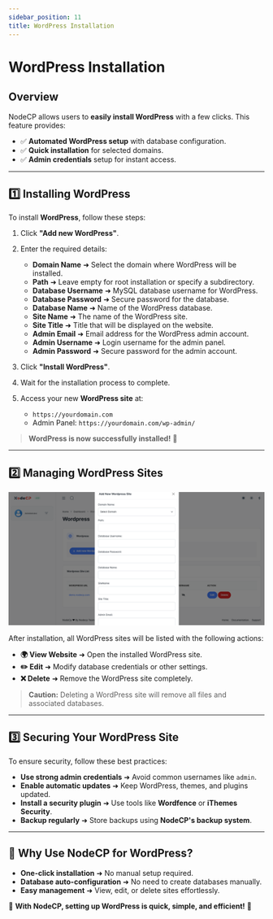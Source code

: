 ```yaml
---
sidebar_position: 11
title: WordPress Installation
---
```


# WordPress Installation

## Overview

NodeCP allows users to **easily install WordPress** with a few clicks. This feature provides:
- ✅ **Automated WordPress setup** with database configuration.
- ✅ **Quick installation** for selected domains.
- ✅ **Admin credentials** setup for instant access.

---

## 1️⃣ **Installing WordPress**


To install **WordPress**, follow these steps:

1. Click **"Add new WordPress"**.
2. Enter the required details:
   - **Domain Name** ➜ Select the domain where WordPress will be installed.
   - **Path** ➜ Leave empty for root installation or specify a subdirectory.
   - **Database Username** ➜ MySQL database username for WordPress.
   - **Database Password** ➜ Secure password for the database.
   - **Database Name** ➜ Name of the WordPress database.
   - **Site Name** ➜ The name of the WordPress site.
   - **Site Title** ➜ Title that will be displayed on the website.
   - **Admin Email** ➜ Email address for the WordPress admin account.
   - **Admin Username** ➜ Login username for the admin panel.
   - **Admin Password** ➜ Secure password for the admin account.

3. Click **"Install WordPress"**.
4. Wait for the installation process to complete.
5. Access your new **WordPress site** at:
   - `https://yourdomain.com`
   - Admin Panel: `https://yourdomain.com/wp-admin/`

> **WordPress is now successfully installed!** 🎉

---

## 2️⃣ **Managing WordPress Sites**

![WordPress Site List](../../static/img/screens/wordpress.png)

After installation, all WordPress sites will be listed with the following actions:

- **🌍 View Website** ➜ Open the installed WordPress site.
- **✏️ Edit** ➜ Modify database credentials or other settings.
- **❌ Delete** ➜ Remove the WordPress site completely.

> **Caution:** Deleting a WordPress site will remove all files and associated databases.

---

## 3️⃣ **Securing Your WordPress Site**

To ensure security, follow these best practices:

- **Use strong admin credentials** ➜ Avoid common usernames like `admin`.
- **Enable automatic updates** ➜ Keep WordPress, themes, and plugins updated.
- **Install a security plugin** ➜ Use tools like **Wordfence** or **iThemes Security**.
- **Backup regularly** ➜ Store backups using **NodeCP's backup system**.

---

## 🚀 **Why Use NodeCP for WordPress?**
- **One-click installation** ➜ No manual setup required.
- **Database auto-configuration** ➜ No need to create databases manually.
- **Easy management** ➜ View, edit, or delete sites effortlessly.

🎯 **With NodeCP, setting up WordPress is quick, simple, and efficient!** 🚀
